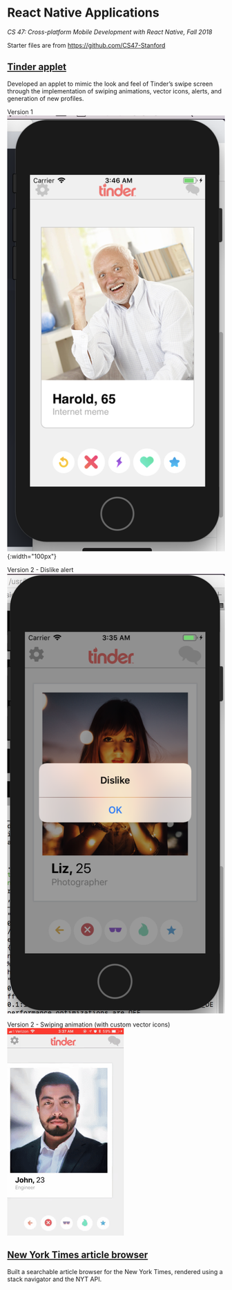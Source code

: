 # React Native Applications
*CS 47: Cross-platform Mobile Development with React Native, Fall 2018*

Starter files are from https://github.com/CS47-Stanford

## [Tinder applet](https://github.com/jchens/cs-47/tree/master/tinder%20applet)
Developed an applet to mimic the look and feel of Tinder’s swipe screen through the implementation of swiping animations, vector icons, alerts, and generation of new profiles.
<!-- .element width="100px" -->

Version 1
![Version 1](https://github.com/jchens/cs-47/blob/master/tinder%20applet/images/v1.png){:width="100px"}
<!-- .element width="100px" -->

Version 2 - Dislike alert
![Version 2 - Dislike alert](https://github.com/jchens/cs-47/blob/master/tinder%20applet/images/v2%20dislike%20alert.png)
<!-- .element width="100px" -->

Version 2 - Swiping animation (with custom vector icons)
![Version 2 - Swiping animation](https://github.com/jchens/cs-47/blob/master/tinder%20applet/images/v2%20swiping%20animation.gif)

## [New York Times article browser](https://github.com/jchens/cs-47/tree/master/nyt%20browser)
Built a searchable article browser for the New York Times, rendered using a stack navigator and the NYT API.
